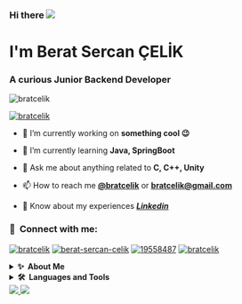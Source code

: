 ### Hi there <a href="https://twitter.com/bratcelik"><img src="https://media.giphy.com/media/hvRJCLFzcasrR4ia7z/giphy.gif" width="5%"></a>
<h1 align="left">I'm Berat Sercan ÇELİK</h1>
<h3 align="left">A curious Junior Backend Developer</h3>

<p align="left"> <img src="https://komarev.com/ghpvc/?username=bratcelik&label=Profile%20views&color=0e75b6&style=flat" alt="bratcelik" /> </p>

<p align="left"> <a href="https://twitter.com/bratcelik" target="_blank"><img src="https://img.shields.io/twitter/follow/bratcelik?logo=twitter&style=for-the-badge" alt="bratcelik" /></a> </p>

- 🔭 I’m currently working on **something cool 😉**

- 🌱 I’m currently learning **Java, SpringBoot**

- 💬 Ask me about anything related to **C, C++, Unity**

- 📫 How to reach me [**@bratcelik**](https://twitter.com/bratcelik) or **bratcelik@gmail.com**

- 📄 Know about my experiences [***Linkedin***](https://www.linkedin.com/in/berat-sercan-celik/)

<h3 align="left">🔗 &nbsp;Connect with me:</h3>
<p align="left">
<a href="https://twitter.com/bratcelik" target="blank"><img align="center" src="https://raw.githubusercontent.com/rahuldkjain/github-profile-readme-generator/master/src/images/icons/Social/twitter.svg" alt="bratcelik" height="30" width="40" /></a>
<a href="https://linkedin.com/in/berat-sercan-celik" target="blank"><img align="center" src="https://raw.githubusercontent.com/rahuldkjain/github-profile-readme-generator/master/src/images/icons/Social/linked-in-alt.svg" alt="berat-sercan-celik" height="30" width="40" /></a>
<a href="https://stackoverflow.com/users/19558487" target="blank"><img align="center" src="https://raw.githubusercontent.com/rahuldkjain/github-profile-readme-generator/master/src/images/icons/Social/stack-overflow.svg" alt="19558487" height="30" width="40" /></a>
<a href="https://www.hackerrank.com/bratcelik" target="blank"><img align="center" src="https://raw.githubusercontent.com/rahuldkjain/github-profile-readme-generator/master/src/images/icons/Social/hackerrank.svg" alt="bratcelik" height="30" width="40" /></a>
</p>

<details>
  <summary><b>✨&nbsp;&nbsp;About&nbsp;Me</b></summary>
  <br/>

Hello, I'm Berat Sercan Celik. In the past, I had the opportunity to develop myself in the field of Robotic Systems and Mobile Games. I am currently improving myself in the field of Backend.
</details> 

<details>
  <summary><b>🛠️&nbsp;&nbsp;Languages&nbsp;and&nbsp;Tools</b></summary>
  <br/>
  <p align="left"> <a href="https://www.arduino.cc/" target="_blank" rel="noreferrer"> <img src="https://cdn.worldvectorlogo.com/logos/arduino-1.svg" alt="arduino" width="40" height="40"/> </a> <a href="https://www.cprogramming.com/" target="_blank" rel="noreferrer"> <img src="https://raw.githubusercontent.com/devicons/devicon/master/icons/c/c-original.svg" alt="c" width="40" height="40"/> </a> <a href="https://www.w3schools.com/cpp/" target="_blank" rel="noreferrer"> <img src="https://raw.githubusercontent.com/devicons/devicon/master/icons/cplusplus/cplusplus-original.svg" alt="cplusplus" width="40" height="40"/> </a> <a href="https://www.w3schools.com/cs/" target="_blank" rel="noreferrer"> <img src="https://raw.githubusercontent.com/devicons/devicon/master/icons/csharp/csharp-original.svg" alt="csharp" width="40" height="40"/> </a> <a href="https://dotnet.microsoft.com/" target="_blank" rel="noreferrer"> <img src="https://raw.githubusercontent.com/devicons/devicon/master/icons/dot-net/dot-net-original-wordmark.svg" alt="dotnet" width="40" height="40"/> </a> <a href="https://git-scm.com/" target="_blank" rel="noreferrer"> <img src="https://www.vectorlogo.zone/logos/git-scm/git-scm-icon.svg" alt="git" width="40" height="40"/> </a> <a href="https://www.java.com" target="_blank" rel="noreferrer"> <img src="https://raw.githubusercontent.com/devicons/devicon/master/icons/java/java-original.svg" alt="java" width="40" height="40"/> </a> <a href="https://www.mathworks.com/" target="_blank" rel="noreferrer"> <img src="https://upload.wikimedia.org/wikipedia/commons/2/21/Matlab_Logo.png" alt="matlab" width="40" height="40"/> </a> <a href="https://www.microsoft.com/en-us/sql-server" target="_blank" rel="noreferrer"> <img src="https://www.svgrepo.com/show/303229/microsoft-sql-server-logo.svg" alt="mssql" width="40" height="40"/> </a> <a href="https://www.python.org" target="_blank" rel="noreferrer"> <img src="https://raw.githubusercontent.com/devicons/devicon/master/icons/python/python-original.svg" alt="python" width="40" height="40"/> </a> <a href="https://spring.io/" target="_blank" rel="noreferrer"> <img src="https://www.vectorlogo.zone/logos/springio/springio-icon.svg" alt="spring" width="40" height="40"/> </a> <a href="https://unity.com/" target="_blank" rel="noreferrer"> <img src="https://www.vectorlogo.zone/logos/unity3d/unity3d-icon.svg" alt="unity" width="40" height="40"/> </a> </p>

</details>


<div align="left">
  <a href="https://github.com/bratcelik">
  <img height="130em" src="https://github-readme-stats.vercel.app/api?username=bratcelik&count_private=true&show_icons=true&theme=dark&hide_rank=false"/>
  <img height="130em" src="https://github-readme-stats.vercel.app/api/top-langs/?username=bratcelik&langs_count=6&layout=compact&theme=dark"/>
</div>

